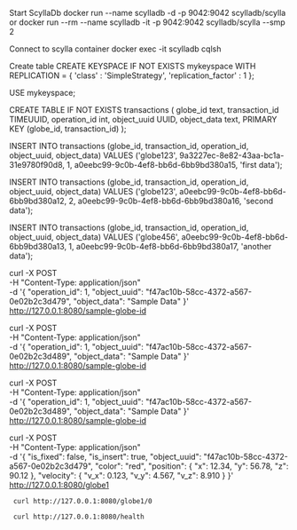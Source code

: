 Start ScyllaDb
docker run --name scylladb -d -p 9042:9042 scylladb/scylla
or
docker run --rm --name scylladb -it -p 9042:9042 scylladb/scylla --smp 2

Connect to scylla container
docker exec -it scylladb cqlsh

Create table
CREATE KEYSPACE IF NOT EXISTS mykeyspace WITH REPLICATION = { 'class' : 'SimpleStrategy', 'replication_factor' : 1 };

USE mykeyspace;

CREATE TABLE IF NOT EXISTS transactions (
    globe_id text,
    transaction_id TIMEUUID,
    operation_id int,
    object_uuid UUID,
    object_data text,
    PRIMARY KEY (globe_id, transaction_id)
);


INSERT INTO transactions (globe_id, transaction_id, operation_id, object_uuid, object_data) 
VALUES ('globe123', 9a3227ec-8e82-43aa-bc1a-31e9780f90d8, 1, a0eebc99-9c0b-4ef8-bb6d-6bb9bd380a15, 'first data');

INSERT INTO transactions (globe_id, transaction_id, operation_id, object_uuid, object_data) 
VALUES ('globe123', a0eebc99-9c0b-4ef8-bb6d-6bb9bd380a12, 2, a0eebc99-9c0b-4ef8-bb6d-6bb9bd380a16, 'second data');

INSERT INTO transactions (globe_id, transaction_id, operation_id, object_uuid, object_data) 
VALUES ('globe456', a0eebc99-9c0b-4ef8-bb6d-6bb9bd380a13, 1, a0eebc99-9c0b-4ef8-bb6d-6bb9bd380a17, 'another data');

curl -X POST \
     -H "Content-Type: application/json" \
     -d '{
           "operation_id": 1,
           "object_uuid": "f47ac10b-58cc-4372-a567-0e02b2c3d479",
           "object_data": "Sample Data"
         }' \
     http://127.0.0.1:8080/sample-globe-id

curl -X POST \
     -H "Content-Type: application/json" \
     -d '{
           "operation_id": 1,
           "object_uuid": "f47ac10b-58cc-4372-a567-0e02b2c3d489",
           "object_data": "Sample Data"
         }' \
     http://127.0.0.1:8080/sample-globe-id


curl -X POST \
     -H "Content-Type: application/json" \
     -d '{
           "operation_id": 1,
           "object_uuid": "f47ac10b-58cc-4372-a567-0e02b2c3d489",
           "object_data": "Sample Data"
         }' \
     http://127.0.0.1:8080/sample-globe-id


curl -X POST \
     -H "Content-Type: application/json" \
     -d '{
               "is_fixed": false,
               "is_insert": true,
               "object_uuid": "f47ac10b-58cc-4372-a567-0e02b2c3d479",
               "color": "red",
               "position": {
                    "x": 12.34,
                    "y": 56.78,
                    "z": 90.12
               },
               "velocity": {
                    "v_x": 0.123,
                    "v_y": 4.567,
                    "v_z": 8.910
               }
         }' \
     http://127.0.0.1:8080/globe1


     curl http://127.0.0.1:8080/globe1/0

     curl http://127.0.0.1:8080/health